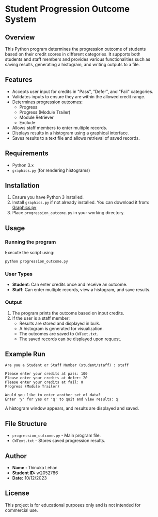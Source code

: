 # Student Progression Outcome System

## Overview
This Python program determines the progression outcome of students based on their credit scores in different categories. It supports both students and staff members and provides various functionalities such as saving results, generating a histogram, and writing outputs to a file.

## Features
- Accepts user input for credits in "Pass", "Defer", and "Fail" categories.
- Validates inputs to ensure they are within the allowed credit range.
- Determines progression outcomes:
  - Progress
  - Progress (Module Trailer)
  - Module Retriever
  - Exclude
- Allows staff members to enter multiple records.
- Displays results in a histogram using a graphical interface.
- Saves results to a text file and allows retrieval of saved records.

## Requirements
- Python 3.x
- `graphics.py` (for rendering histograms)

## Installation
1. Ensure you have Python 3 installed.
2. Install `graphics.py` if not already installed. You can download it from: [Graphics.py](https://mcsp.wartburg.edu/zelle/python/)
3. Place `progression_outcome.py` in your working directory.

## Usage
### Running the program
Execute the script using:
```sh
python progression_outcome.py
```

### User Types
- **Student**: Can enter credits once and receive an outcome.
- **Staff**: Can enter multiple records, view a histogram, and save results.

### Output
1. The program prints the outcome based on input credits.
2. If the user is a staff member:
   - Results are stored and displayed in bulk.
   - A histogram is generated for visualization.
   - The outcomes are saved to `CWText.txt`.
   - The saved records can be displayed upon request.

## Example Run
```
Are you a Student or Staff Member (student/staff) : staff

Please enter your credits at pass: 100
Please enter your credits at defer: 20
Please enter your credits at fail: 0
Progress (Module Trailer)

Would you like to enter another set of data?
Enter 'y' for yes or 'q' to quit and view results: q
```
A histogram window appears, and results are displayed and saved.

## File Structure
- `progression_outcome.py` - Main program file.
- `CWText.txt` - Stores saved progression results.

## Author
- **Name :** Thinuka Lehan
- **Student ID:** w2052786
- **Date:** 10/12/2023

## License
This project is for educational purposes only and is not intended for commercial use.

